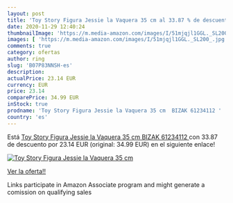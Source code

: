 ```yaml
---
layout: post
title: 'Toy Story Figura Jessie la Vaquera 35 cm al 33.87 % de descuento'
date: 2020-11-29 12:40:24
thumbnailImage: 'https://m.media-amazon.com/images/I/51mjqjl1GGL._SL200_.jpg'
images: [ 'https://m.media-amazon.com/images/I/51mjqjl1GGL._SL200_.jpg' ]
comments: true
category: ofertas
author: ring
slug: 'B07P83NNSH-es'
description:
actualPrice: 23.14 EUR
currency: EUR
price: 23.14
comparePrice: 34.99 EUR
inStock: true
prodname: 'Toy Story Figura Jessie la Vaquera 35 cm  BIZAK 61234112 '
country: 'es'
---
```


Está [Toy Story Figura Jessie la Vaquera 35 cm  BIZAK 61234112 ](https://www.amazon.es/dp/B07P83NNSH/?tag=tolees-21) con 33.87 de descuento por 23.14 EUR (original: 34.99 EUR) en el siguiente enlace!

[![Toy Story Figura Jessie la Vaquera 35 cm](https://m.media-amazon.com/images/I/51mjqjl1GGL._SL200_.jpg)](https://www.amazon.es/dp/B07P83NNSH/?tag=tolees-21)

[Ver la oferta!!](https://www.amazon.es/dp/B07P83NNSH/?tag=tolees-21)

Links participate in Amazon Associate program and might generate a comission on qualifying sales


